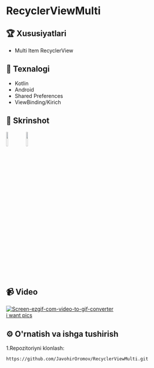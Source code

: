 # RecyclerViewMulti

## 🏆 Xususiyatlari

- Multi Item RecyclerView

## 🚀 Texnalogi

- Kotlin
- Android
- Shared Preferences
- ViewBinding/Kirich

## 📸 Skrinshot
<p float="left">
  <img src="https://drive.google.com/uc?export=view&id=1_NW6KDGVYttw1G-8yUkhnW29SFE6og-_" width="10%" />
  <img src="https://drive.google.com/uc?export=view&id=1tUJID6xNlKNy8sQTxtMHFnabbvcBKyvC" width="10%" />
</p>

## 📹 Video
<a href="https://ibb.co/5WWmH7mN"><img src="https://i.ibb.co/VWWR4KR7/Screen-ezgif-com-video-to-gif-converter.gif" alt="Screen-ezgif-com-video-to-gif-converter" border="0"></a><br /><a target='_blank' href='https://imgbb.com/'>i want pics</a><br />

## ⚙️ O'rnatish va ishga tushirish

1.Repozitoriyni klonlash:

```bash
https://github.com/JavohirOromov/RecyclerViewMulti.git
